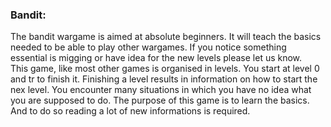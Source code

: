 <h3>Bandit: </h3>
<p>
	The bandit wargame is aimed at absolute beginners. It will teach the basics needed to be able to play other wargames. If you notice something essential is migging or have idea for the new levels please let us know. <br>
This game, like most other games is organised in levels. You start at level 0 and tr to finish it. Finishing a level results in information on how to start the nex level.
You encounter many situations in which you have no idea what you are supposed to do. The purpose of this game is to learn the basics. And to do so reading a lot of new informations is required.
</p>
